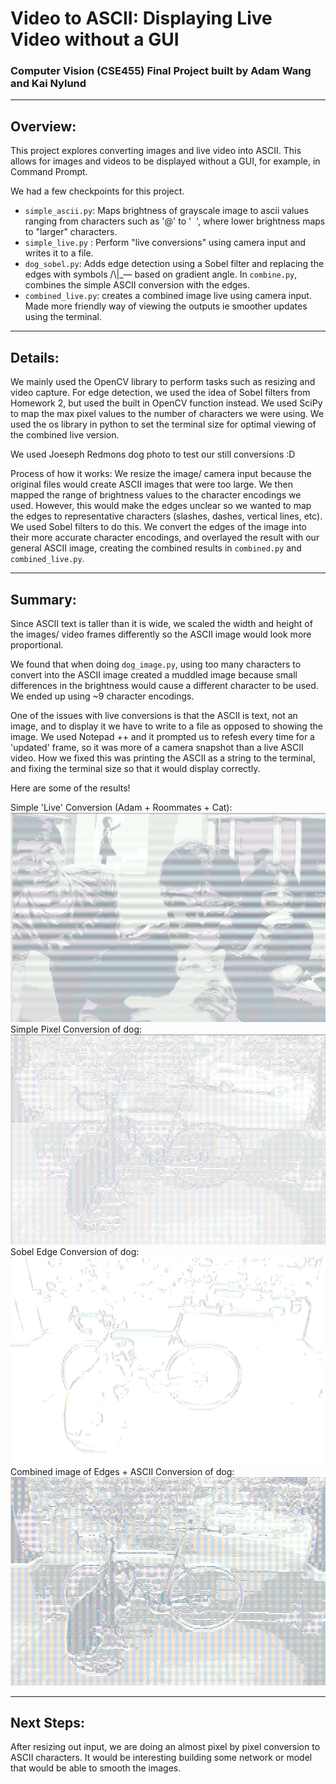 # Video to ASCII: Displaying Live Video without a GUI
### Computer Vision (CSE455) Final Project built by Adam Wang and Kai Nylund

---
## Overview:
This project explores converting images and live video into ASCII. This allows for images and videos to be displayed without a GUI, for example, in Command Prompt.

We had a few checkpoints for this project.

- `simple_ascii.py`: Maps brightness of grayscale image to ascii values ranging from characters such as '@' to '&nbsp; ', where lower brightness maps to "larger" characters.
- `simple_live.py` : Perform "live conversions" using camera input and writes it to a file.
- `dog_sobel.py`: Adds edge detection using a Sobel filter and replacing the edges with symbols /\\|_— based on gradient angle. In `combine.py`, combines the simple ASCII conversion with the edges.
- `combined_live.py`: creates a combined image live using camera input. Made more friendly way of viewing the outputs ie smoother updates using the terminal.

---
## Details:
We mainly used the OpenCV library to perform tasks such as resizing and video capture. For edge detection, we used the idea of Sobel filters from Homework 2, but used the built in OpenCV function instead. We used SciPy to map the max pixel values to the number of characters we were using. We used the os library in python to set the terminal size for optimal viewing of the combined live version.

We used Joeseph Redmons dog photo to test our still conversions :D

Process of how it works: We resize the image/ camera input because the original files would create ASCII images that were too large. We then mapped the range of brightness values to the character encodings we used. However, this would make the edges unclear so we wanted to map the edges to representative characters (slashes, dashes, vertical lines, etc). We used Sobel filters to do this. We convert the edges of the image into their more accurate character encodings, and overlayed the result with our general ASCII image, creating the combined results in `combined.py` and `combined_live.py`.

---

## Summary:
Since ASCII text is taller than it is wide, we scaled the width and height of the images/ video frames differently so the ASCII image would look more proportional.


We found that when doing `dog_image.py`, using too many characters to convert into the ASCII image created a muddled image because small differences in the brightness would cause a different character to be used. We ended up using ~9 character encodings.

One of the issues with live conversions is that the ASCII is text, not an image, and to display it we have to write to a file as opposed to showing the image. We used Notepad ++ and it prompted us to refesh every time for a 'updated' frame, so it was more of a camera snapshot than a live ASCII video. How we fixed this was printing the ASCII as a string to the terminal, and fixing the terminal size so that it would display correctly.

Here are some of the results!

Simple 'Live' Conversion (Adam + Roommates + Cat):
![Simple Live Conversion Image](./imgs/epic_live.conversion.png)
Simple Pixel Conversion of dog:
![Simple Pixel Dog Image](./imgs/ascii_dog.png)
Sobel Edge Conversion of dog:
![Sobel Edge Conversion Image](./imgs/ascii_dog_edges.png)
Combined image of Edges + ASCII Conversion of dog:
![Live ASCII Conversion Image](./imgs/combined.png)


---

## Next Steps:
After resizing out input, we are doing an almost pixel by pixel conversion to ASCII characters. It would be interesting building some network or model that would be able to smooth the images.